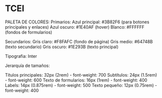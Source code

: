 # TCEI

PALETA DE COLORES:
Primarios: 
Azul principal: #3B82F6 (para botones principales y enlaces)
Azul oscuro: #1E40AF (hover)
Blanco: #FFFFFF (fondos de formularios)

Secundarios:
Gris claro: #F8FAFC (fondo de página)
Gris medio: #64748B (texto secundario)
Gris oscuro: #1E293B (texto principal)

Tipografia:
Inter

Jerarquía de tamaños:

Títulos principales: 32px (2rem) - font-weight: 700
Subtítulos: 24px (1.5rem) - font-weight: 600
Texto de formularios: 16px (1rem) - font-weight: 400
Labels: 14px (0.875rem) - font-weight: 500
Texto pequeño: 12px (0.75rem) - font-weight: 400
